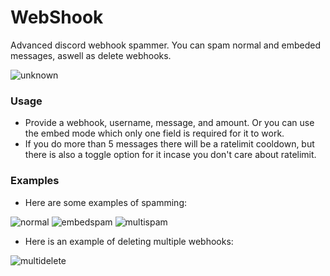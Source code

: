 # WebShook
 Advanced discord webhook spammer. You can spam normal and embeded messages, aswell as delete webhooks. 
 
![unknown](https://user-images.githubusercontent.com/77923481/153478321-24651b47-a570-4071-98ef-c6eb74ff778d.png)

### Usage
- Provide a webhook, username, message, and amount. Or you can use the embed mode which only one field is required for it to work.
- If you do more than 5 messages there will be a ratelimit cooldown, but there is also a toggle option for it incase you don't care about ratelimit.

### Examples
- Here are some examples of spamming:

![normal](https://user-images.githubusercontent.com/77923481/153478694-fd2ec852-bc53-4af0-b1fe-03c2f331ee72.gif)
![embedspam](https://user-images.githubusercontent.com/77923481/153478703-fcf2114c-f5dd-4a49-b0c4-336fb8c6abb2.gif)
![multispam](https://user-images.githubusercontent.com/77923481/153478726-f66c9608-7af0-4c41-a0b8-741d6348bbf8.gif)

- Here is an example of deleting multiple webhooks:

![multidelete](https://user-images.githubusercontent.com/77923481/153478821-83af4413-39a6-4c64-8d60-01ec0285b6b7.gif)
